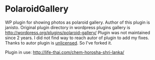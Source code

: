 PolaroidGallery
===============

WP plugin for showing photos as polaroid gallery.
Author of this plugin is janisto. Original plugin directory in wordpress plugins gallery is http://wordpress.org/plugins/polaroid-gallery/
Plugin was not maintained since 2 years. I did not find way to reach autor of plugin to add my fixes. 
Thanks to autor plugin is [unlicensed](http://unlicense.org/). So I've forked it. 

Plugin in use: http://life-thai.com/chem-horosha-shri-lanka/

